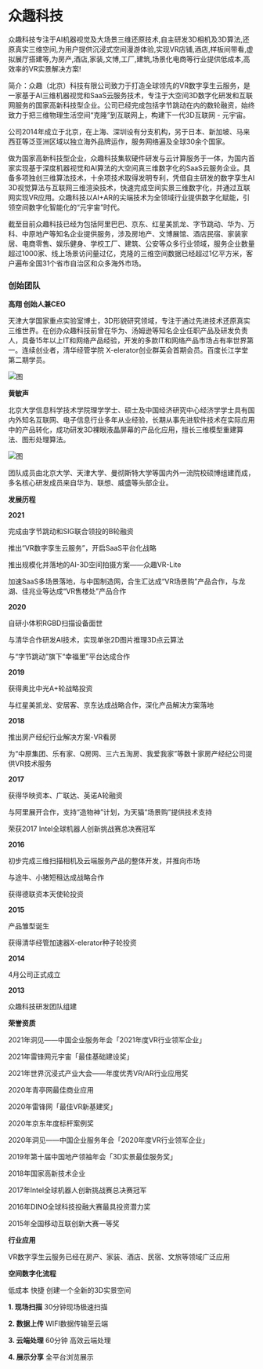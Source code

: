 # 

# 众趣科技


众趣科技专注于AI机器视觉及大场景三维还原技术,自主研发3D相机及3D算法,还原真实三维空间,为用户提供沉浸式空间漫游体验,实现VR店铺,酒店,样板间带看,虚拟展厅搭建等,为房产,酒店,家装,文博,工厂,建筑,场景化电商等行业提供低成本,高效率的VR实景解决方案!

简介：众趣（北京）科技有限公司致力于打造全球领先的VR数字孪生云服务，是一家基于AI三维机器视觉和SaaS云服务技术，专注于大空间3D数字化研发和互联网服务的国家高新科技型企业。公司已经完成包括字节跳动在内的数轮融资，始终致力于把三维物理生活空间“克隆”到互联网上，构建下一代3D互联网 - 元宇宙。

公司2014年成立于北京，在上海、深圳设有分支机构，另于日本、新加坡、马来西亚等泛亚洲区域以独立海外品牌运作，服务网络遍及全球30余个国家。

做为国家高新科技型企业，众趣科技集软硬件研发与云计算服务于一体，为国内首家实现基于深度机器视觉和AI算法的大空间真三维数字化的SaaS云服务企业。具备多项独创三维算法技术，十余项技术取得发明专利，凭借自主研发的数字孪生AI 3D视觉算法与互联网三维渲染技术，快速完成空间实景三维数字化，并通过互联网实现VR应用。众趣科技以AI+AR的尖端技术为全领域行业提供数字化赋能，引领空间数字化智能化的“元宇宙”时代。

截至目前众趣科技已经为包括阿里巴巴、京东、红星美凯龙、字节跳动、华为、万科、中原地产等知名企业提供服务，涉及房地产、文博展馆、酒店民宿、家装家居、电商零售、娱乐健身、学校工厂、建筑、公安等众多行业领域，服务企业数量超过1000家、线上场景访问量过亿，克隆的三维空间数据已经超过1亿平方米，客户遍布全国31个省市自治区和众多海外市场。

### 创始团队

**高翔 创始人兼CEO**

天津大学国家重点实验室博士，3D形貌研究领域，专注于通过先进技术还原真实三维世界。在创办众趣科技前曾在华为、汤姆逊等知名企业任职产品及研发负责人，具备15年以上IT和网络产品经验，开发的多款IT和网络产品市场占有率世界第一。连续创业者，清华经管学院 X-elerator创业群英会首期会员。百度长江学堂第二期学员。

![图](http://www.3dnest.cn/template/default//img/about/about_td1.jpg)



**黄敏声**

北京大学信息科学技术学院理学学士、硕士及中国经济研究中心经济学学士具有国内外知名互联网、电子信息行业多年从业经验，长期从事先进软件技术在实际应用中的产品转化，成功研发3D裸眼液晶屏幕的产品化应用，擅长三维模型重建算法、图形处理算法。

![图](http://www.3dnest.cn/template/default//img/about/about_td3.jpg)

团队成员由北京大学、天津大学、曼彻斯特大学等国内外一流院校硕博组建而成，多名核心研发成员来自华为、联想、威盛等头部企业。



**发展历程**

**2021**

完成由字节跳动和SIG联合领投的B轮融资

推出“VR数字孪生云服务”，开启SaaS平台化战略

推出规模化并落地的AI-3D空间拍摄方案——众趣VR-Lite

加速SaaS多场景落地，与中国制造网，合生汇达成“VR场景购”产品合作，与龙湖、佳兆业等达成“VR售楼处”产品合作

**2020**

自研小体积RGBD扫描设备面世

与清华合作研发AI技术，实现单张2D图片推理3D点云算法

与“字节跳动”旗下“幸福里”平台达成合作

**2019**

获得奥比中光A+轮战略投资

与红星美凯龙、安居客、京东达成战略合作，深化产品解决方案落地

**2018**

推出房产经纪行业解决方案-VR看房

为“中原集团、乐有家、Q房网、三六五淘房、我爱我家”等数十家房产经纪公司提供VR技术服务

**2017**

获得华映资本、广联达、英诺A轮融资

与阿里展开合作，支持“造物神”计划，为天猫“场景购”提供技术支持

荣获2017 Intel全球机器人创新挑战赛总决赛冠军

**2016**

初步完成三维扫描相机及云端服务产品的整体开发，并推向市场

与途牛、小猪短租达成战略合作

获得德联资本天使轮投资

**2015**

产品雏型诞生

获得清华经管加速器X-elerator种子轮投资

**2014**

4月公司正式成立

**2013**

众趣科技研发团队组建

**荣誉资质**

2021年洞见——中国企业服务年会「2021年度VR行业领军企业」

2021年雷锋网元宇宙「最佳基础建设奖」

2021年世界沉浸式产业大会——年度优秀VR/AR行业应用奖

2020年青亭网最佳商业应用

2020年雷锋网「最佳VR新基建奖」

2020年京东年度标杆案例奖

2020年洞见——中国企业服务年会「2020年度VR行业领军企业」

2019年第十届中国地产领袖年会「3D实景最佳服务奖」

2018年国家高新技术企业

2017年Intel全球机器人创新挑战赛总决赛冠军

2016年DINO全球科技投融大赛最具投资潜力奖

2015年全国移动互联创新大赛一等奖

**行业应用**

VR数字孪生云服务已经在房产、家装、酒店、民宿、文旅等领域广泛应用

**空间数字化流程**

低成本 快捷 创建一个全新的3D实景空间

**1. 现场扫描**   30分钟现场极速扫描

**2. 数据上传**   WIFI数据传输至云端

**3. 云端处理**    60分钟 高效云端处理

**4. 展示分享**    全平台浏览展示



